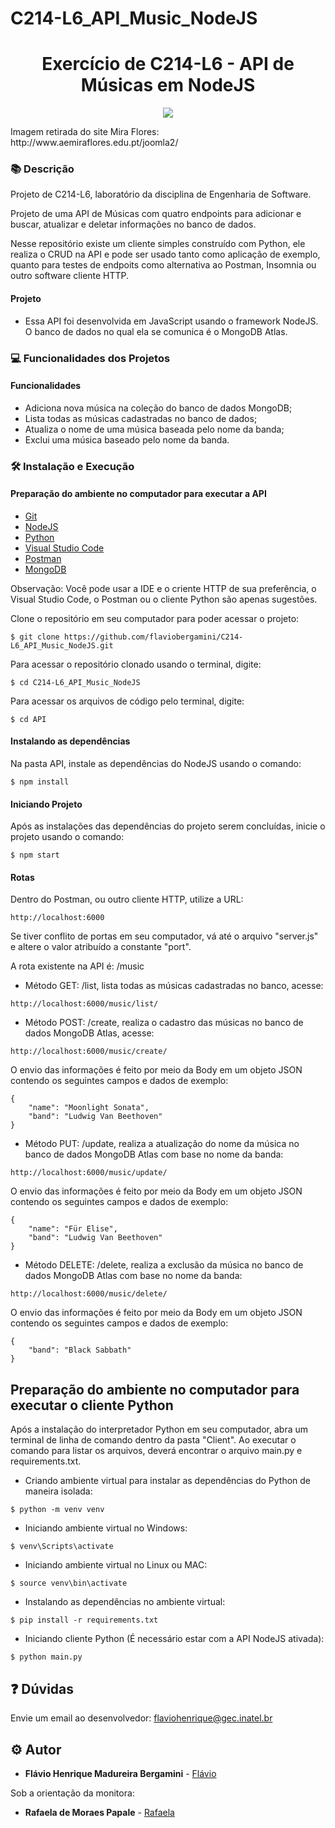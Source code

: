 # C214-L6_API_Music_NodeJS

<h1 align="center">Exercício de C214-L6 - API de Músicas em NodeJS</h1>

<p align="center">
    <img src="https://encrypted-tbn0.gstatic.com/images?q=tbn:ANd9GcTW37ZpcD40st4W7b50uneItqSvLJ8XVdNtCAqw0wW9SOlkTWYAJfn09D7u3sL3fMGdNro&usqp=CAU">
</p>
Imagem retirada do site Mira Flores: http://www.aemiraflores.edu.pt/joomla2/  

### :books: Descrição

<p>Projeto de C214-L6, laboratório da disciplina de Engenharia de Software.</p>
<p>Projeto de uma API de Músicas com quatro endpoints para adicionar e buscar, atualizar e deletar informações no banco de dados.</p>
<p>Nesse repositório existe um cliente simples construído com Python, ele realiza o CRUD na API e pode ser usado tanto como aplicação de exemplo, quanto para testes de endpoits como alternativa ao Postman, Insomnia ou outro software cliente HTTP.</p>

#### Projeto
- Essa API foi desenvolvida em JavaScript usando o framework NodeJS. O banco de dados no qual ela se comunica é o MongoDB Atlas. 

### :computer: Funcionalidades dos Projetos
#### Funcionalidades
- Adiciona nova música na coleção do banco de dados MongoDB; 
- Lista todas as músicas cadastradas no banco de dados;
- Atualiza o nome de uma música baseada pelo nome da banda;
- Exclui uma música baseado pelo nome da banda.

### :hammer_and_wrench: Instalação e Execução
#### Preparação do ambiente no computador para executar a API
- [Git](https://git-scm.com/)
- [NodeJS](https://nodejs.org/en/)
- [Python](https://www.python.org/)
- [Visual Studio Code](https://code.visualstudio.com/download)
- [Postman](https://www.postman.com/downloads/)
- [MongoDB](https://www.mongodb.com/cloud/atlas/lp/try2?utm_content=rlsavisitor&utm_source=google&utm_campaign=gs_americas_rlsamultirest_search_core_brand_atlas_desktop_rlsa&utm_term=mongodb%20atlas&utm_medium=cpc_paid_search&utm_ad=e&utm_ad_campaign_id=14412646314&adgroup=131761122132&gclid=Cj0KCQjw8_qRBhCXARIsAE2AtRYhQ9pEkjwdAhEn_dJbdPPKRTUtw5NzNf6zzq49qGy7K2n7S6ggQOQaAnhAEALw_wcB)


Observação: Você pode usar a IDE e o criente HTTP de sua preferência, o Visual Studio Code, o Postman ou o cliente Python são apenas sugestões.

Clone o repositório em seu computador para poder acessar o projeto:
```
$ git clone https://github.com/flaviobergamini/C214-L6_API_Music_NodeJS.git
```
Para acessar o repositório clonado usando o terminal, digite: 
```
$ cd C214-L6_API_Music_NodeJS
```
Para acessar os arquivos de código pelo terminal, digite:
```
$ cd API
```

#### Instalando as dependências
Na pasta API, instale as dependências do NodeJS usando o comando:
```
$ npm install
```
#### Iniciando Projeto
Após as instalações das dependências do projeto serem concluídas, inicie o projeto usando o comando:
```
$ npm start
```
#### Rotas
Dentro do Postman, ou outro cliente HTTP, utilize a URL:
```
http://localhost:6000
```
Se tiver conflito de portas em seu computador, vá até o arquivo "server.js" e altere o valor atribuído a constante "port".

A rota existente na API é: /music

* Método GET: /list, lista todas as músicas cadastradas no banco, acesse:
```
http://localhost:6000/music/list/
```
* Método POST: /create, realiza o cadastro das músicas no banco de dados MongoDB Atlas, acesse:
```
http://localhost:6000/music/create/
```
O envio das informações é feito por meio da Body em um objeto JSON contendo os seguintes campos e dados de exemplo:
```
{
    "name": "Moonlight Sonata",
    "band": "Ludwig Van Beethoven"
}
```
* Método PUT: /update, realiza a atualização do nome da música no banco de dados MongoDB Atlas com base no nome da banda:
```
http://localhost:6000/music/update/
```
O envio das informações é feito por meio da Body em um objeto JSON contendo os seguintes campos e dados de exemplo:
```
{
    "name": "Für Elise",
    "band": "Ludwig Van Beethoven"
}
```
* Método DELETE: /delete, realiza a exclusão da música no banco de dados MongoDB Atlas com base no nome da banda:
```
http://localhost:6000/music/delete/
```
O envio das informações é feito por meio da Body em um objeto JSON contendo os seguintes campos e dados de exemplo:
```
{
    "band": "Black Sabbath"
}
```

## Preparação do ambiente no computador para executar o cliente Python
Após a instalação do interpretador Python em seu computador, abra um terminal de linha de comando dentro da pasta "Client". Ao executar o comando para listar os arquivos, deverá encontrar o arquivo main.py e requirements.txt.

* Criando ambiente virtual para instalar as dependências do Python de maneira isolada:
```
$ python -m venv venv
```
* Iniciando ambiente virtual no Windows:
```
$ venv\Scripts\activate
```
* Iniciando ambiente virtual no Linux ou MAC:
```
$ source venv\bin\activate
```
* Instalando as dependências no ambiente virtual:
```
$ pip install -r requirements.txt
```
* Iniciando cliente Python (É necessário estar com a API NodeJS ativada):
```
$ python main.py
```
## :question: Dúvidas
Envie um email ao desenvolvedor: flaviohenrique@gec.inatel.br

## :gear: Autor

* **Flávio Henrique Madureira Bergamini** - [Flávio](https://github.com/flaviobergamini)

Sob a orientação da monitora:
* **Rafaela de Moraes Papale** - [Rafaela](https://github.com/RafaelaPapale)





